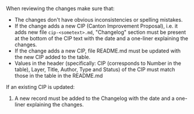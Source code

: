 When reviewing the changes make sure that:
- The changes don't have obvious inconsistencies or spelling mistakes.
- If the change adds a new CIP (Canton Improvement Proposal), i.e. it adds new file `cip-<sometext>.md`, "Changelog" section must be present at the bottom of the CIP text with the date and a one-liner explaining the changes.
- If the change adds a new CIP, file README.md must be updated with the new CIP added to the table.
- Values in the header (specifically: CIP (corresponds to Number in the table), Layer, Title, Author, Type and Status) of the CIP must match those in the table in the README.md

If an existing CIP is updated:
  1. A new record must be added to the Changelog with the date and a one-liner explaining the changes.
